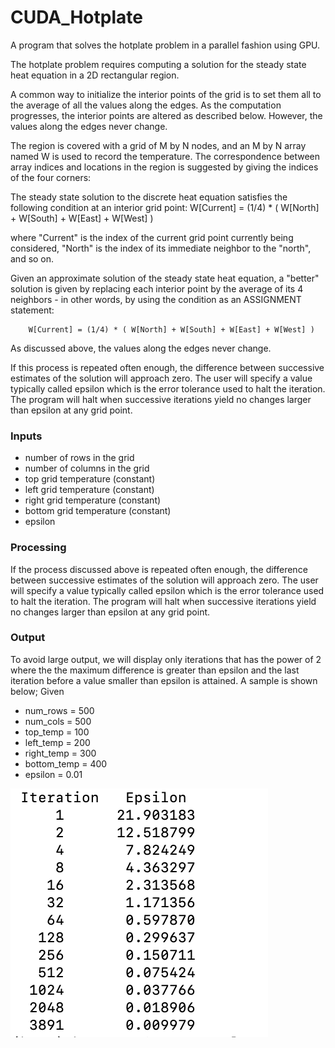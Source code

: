 # CUDA_Hotplate
A program that solves the hotplate problem in a parallel fashion using GPU.

The hotplate problem requires computing a solution for the steady
state heat equation in a 2D rectangular region.  

A common way to initialize the interior points of the grid is to set them
all to the average of all the values along the edges.  As the computation
progresses, the interior points are altered as described below.
However, the values along the edges never change.

The region is covered with a grid of M by N nodes, and an M by N array
named W is used to record the temperature.  The correspondence between
array indices and locations in the region is suggested by giving the
indices of the four corners:

The steady state solution to the discrete heat equation satisfies the
following condition at an interior grid point:
  W[Current] = (1/4) * ( W[North] + W[South] + W[East] + W[West] )

where "Current" is the index of the current grid point currently being
considered, "North" is the index of its immediate neighbor to the "north",
and so on.

Given an approximate solution of the steady state heat equation, a
"better" solution is given by replacing each interior point by the
average of its 4 neighbors - in other words, by using the condition
as an ASSIGNMENT statement:

        W[Current] = (1/4) * ( W[North] + W[South] + W[East] + W[West] )

As discussed above, the values along the edges never change.

If this process is repeated often enough, the difference between
successive estimates of the solution will approach zero.  The user will
specify a value typically called epsilon which is the error tolerance
used to halt the iteration.  The program will halt when successive iterations
yield no changes larger than epsilon at any grid point.

### Inputs
* number of rows in the grid
* number of columns in the grid
* top grid temperature (constant)
* left grid temperature (constant)
* right grid temperature (constant)
* bottom grid temperature (constant)
* epsilon

### Processing
If the process discussed above is repeated often enough, the difference between
successive estimates of the solution will approach zero.  The user will
specify a value typically called epsilon which is the error tolerance
used to halt the iteration.  The program will halt when successive iterations
yield no changes larger than epsilon at any grid point.


### Output
To avoid large output, we will display only iterations that has the power of 2 where the the maximum difference is greater than epsilon and the last iteration before a value smaller than epsilon is attained.  A sample is shown below;
Given
* num_rows = 500
* num_cols = 500
* top_temp = 100
* left_temp = 200
* right_temp = 300
* bottom_temp = 400
* epsilon = 0.01

![output](output.png)
